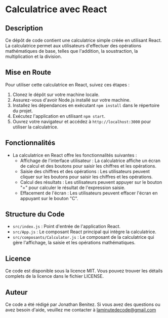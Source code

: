 # Calculatrice avec React

## Description
Ce dépôt de code contient une calculatrice simple créée en utilisant React. La calculatrice permet aux utilisateurs d'effectuer des opérations mathématiques de base, telles que l'addition, la soustraction, la multiplication et la division.

## Mise en Route
Pour utiliser cette calculatrice en React, suivez ces étapes :

1. Clonez le dépôt sur votre machine locale.
2. Assurez-vous d'avoir Node.js installé sur votre machine.
3. Installez les dépendances en exécutant `npm install` dans le répertoire du projet.
4. Exécutez l'application en utilisant `npm start`.
5. Ouvrez votre navigateur et accédez à `http://localhost:3000` pour utiliser la calculatrice.

## Fonctionnalités
- La calculatrice en React offre les fonctionnalités suivantes :
  - Affichage de l'interface utilisateur : La calculatrice affiche un écran de calcul et des boutons pour saisir les chiffres et les opérations.
  - Saisie des chiffres et des opérations : Les utilisateurs peuvent cliquer sur les boutons pour saisir les chiffres et les opérations.
  - Calcul des résultats : Les utilisateurs peuvent appuyer sur le bouton "=" pour calculer le résultat de l'expression saisie.
  - Effacement de l'écran : Les utilisateurs peuvent effacer l'écran en appuyant sur le bouton "C".

## Structure du Code
- `src/index.js` : Point d'entrée de l'application React.
- `src/App.js` : Le composant React principal qui intègre la calculatrice.
- `src/composants/Calculator.js` : Le composant de la calculatrice qui gère l'affichage, la saisie et les opérations mathématiques.

## Licence
Ce code est disponible sous la licence MIT. Vous pouvez trouver les détails complets de la licence dans le fichier LICENSE.

## Auteur
Ce code a été rédigé par Jonathan Benitez. Si vous avez des questions ou avez besoin d'aide, veuillez me contacter à laminutedecode@gmail.com
